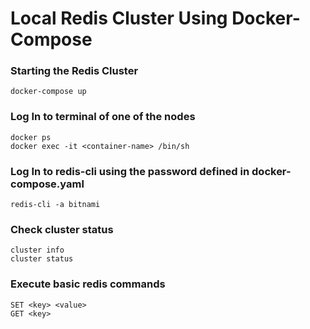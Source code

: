 # Local Redis Cluster Using Docker-Compose

### Starting the Redis Cluster
```docker-compose up```

### Log In to terminal of one of the nodes
```docker ps```  
```docker exec -it <container-name> /bin/sh```

### Log In to redis-cli using the password defined in docker-compose.yaml
```redis-cli -a bitnami```

### Check cluster status
```cluster info```   
```cluster status```   

### Execute basic redis commands
```SET <key> <value>```   
```GET <key>```
